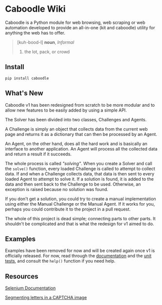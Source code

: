 Caboodle Wiki
=============

Caboodle is a Python module for web browsing, web scraping or web automation
developed to provide an all-in-one (kit and caboodle) utility for anything the
web has to offer.

> [kuh-bood-l] **noun**, *Informal*
>
> 1. the lot, pack, or crowd

Install
-------

	pip install caboodle

What's New
----------

Caboodle v1 has been redesigned from scratch to be more modular and to allow
new features to be easily added by using a simple API.

The Solver has been divided into two classes, Challenges and Agents.

A Challenge is simply an object that collects data from the current web page and
returns it as a dictionary that can then be processed by an Agent.

An Agent, on the other hand, does all the hard work and is basically an
interface to another application. An Agent will process all the collected data
and return a result if it succeeds.

The whole process is called *"solving"*. When you create a Solver and call the
`solve()` function, every loaded Challenge is called to attempt to
collect data. If and when a Challenge collects data, that data is then sent to
every loaded Agent to attempt to solve it. If a solution is found, it is added
to the data and then sent back to the Challenge to be used. Otherwise, an
exception is raised because no solution was found.

If you don't get a solution, you could try to create a manual implementation
using either the Manual Challenge or the Manual Agent. If it works for you,
perhaps you could contribute it to the project in a pull request.

The whole of this project is dead simple; connecting parts to other parts. It
shouldn't be complicated and that is what the redesign for v1 aimed to do.

Examples
--------

Examples have been removed for now and will be created again once v1 is
officially released. For now, read through the [documentation] and the
[unit tests], and consult the `help()` function if you need help.

Resources
---------

[Selenium Documentation]

[Segmenting letters in a CAPTCHA image]

[documentation]: https://bitbucket.org/bkvaluemeal/caboodle/src/future/docs
[unit tests]: https://bitbucket.org/bkvaluemeal/caboodle/src/future/tests
[Selenium Documentation]: http://selenium-python.readthedocs.io
[Segmenting letters in a CAPTCHA image]: http://stackoverflow.com/questions/33294595/segmenting-letters-in-a-captcha-image
